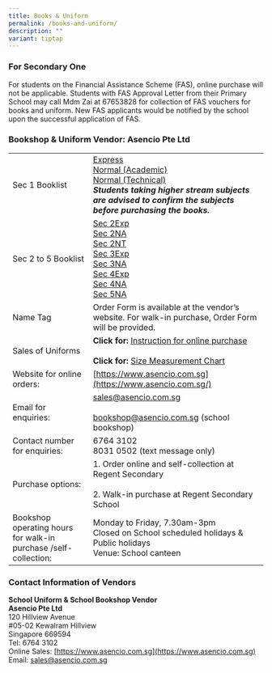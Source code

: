 ```yaml
---
title: Books & Uniform
permalink: /books-and-uniform/
description: ""
variant: tiptap
---
```

### **For Secondary One**

For students on the Financial Assistance Scheme (FAS), online purchase will not be applicable. Students with FAS Approval Letter from their Primary School may call Mdm Zai at 67653828 for collection of FAS vouchers for books and uniform. New FAS applicants would be notified by the school upon the successful application of FAS.


### **Bookshop &amp; Uniform Vendor: Asencio Pte Ltd**

|  |  |
| -------- | -------- |
| Sec 1 Booklist     | [Express](/files/Booklist%202023_RGS%20S1Exp.pdf)<br>[Normal (Academic)](/files/Booklist%202023_RGS%20S1NA.pdf)<br>[Normal (Technical)](/files/Booklist%202023_RGS%20S1NT.pdf)<br>***Students taking higher stream subjects are advised to confirm the subjects before purchasing the books.***    |
| Sec 2 to 5 Booklist | [Sec 2Exp](/files/Booklist%202023_RGS%20S2Exp.pdf)<br>[Sec 2NA](/files/Booklist%202023_RGS%20S2NA.pdf)<br>[Sec 2NT](/files/Booklist%202023_RGS%20S2NT.pdf)<br>[Sec 3Exp](/files/Booklist%202023_RGS%20S3Exp.pdf)<br>[Sec 3NA](/files/Booklist%202023_RGS%20S3NA.pdf)<br>[Sec 4Exp](/files/Booklist%202023_RGS%20S4Exp.pdf)<br>[Sec 4NA](/files/Booklist%202023_RGS%20S4NA.pdf)<br>[Sec 5NA](/files/Booklist%202023_RGS%20S5.pdf)   |
| Name Tag     | Order Form is available at the vendor’s website. For walk-in purchase, Order Form will be provided.    |
| Sales of Uniforms  | **Click for:** [Instruction for online purchase](/files/updated%20online%20uniform%20purchase%20info%202022%20(Regent%20Sec%20Sch).pdf)<br><br>**Click for:** [Size Measurement Chart](/files/Regent%20Sec%20size%20guide%20and%20measurements%202022.pdf)  |
| Website for online orders:     | [https://www.asencio.com.sg](https://www.asencio.com.sg/)    |
| Email for enquiries:     | [sales@asencio.com.sg](mailto:sales@asencio.com.sg)<br><br> [bookshop@asencio.com.sg](mailto:bookshop@asencio.com.sg) (school bookshop)    |
| Contact number for enquiries:     | 6764 3102<br>8031 0502 (text message only)    |
| Purchase options:     | 1. Order online and self-collection at Regent Secondary<br><br>2. Walk-in purchase at Regent Secondary School    |
| Bookshop operating hours for walk-in purchase /self-collection:     | Monday to Friday, 7.30am-3pm<br>Closed on School scheduled holidays &amp; Public holidays<br>Venue: School canteen |


### **Contact Information of Vendors**

**School Uniform &amp; School Bookshop Vendor**<br>**Asencio Pte Ltd**<br>120 Hillview Avenue<br>#05-02 Kewalram Hillview<br>Singapore 669594<br>Tel: 6764 3102<br>Online Sales: [https://www.asencio.com.sg](https://www.asencio.com.sg)<br>Email: [sales@asencio.com.sg](mailto:sales@asencio.com.sg)